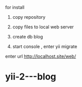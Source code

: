 for install 

1) copy repository

2) copy files to local web server

3) create db blog

4) start console , enter yii migrate

enter url http://localhost.site/web/
    
# yii-2---blog
